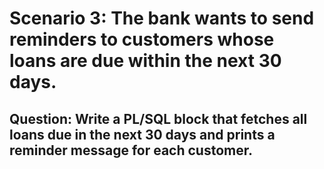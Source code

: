 # Scenario 3: The bank wants to send reminders to customers whose loans are due within the next 30 days.

## Question: Write a PL/SQL block that fetches all loans due in the next 30 days and prints a reminder message for each customer.
